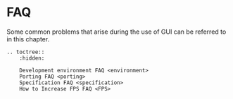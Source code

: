 # FAQ

Some common problems that arise during the use of GUI can be referred to in this chapter.

```eval_rst
.. toctree::
    :hidden:

    Development environment FAQ <environment>
    Porting FAQ <porting>
    Specification FAQ <specification>
    How to Increase FPS FAQ <FPS>
```
